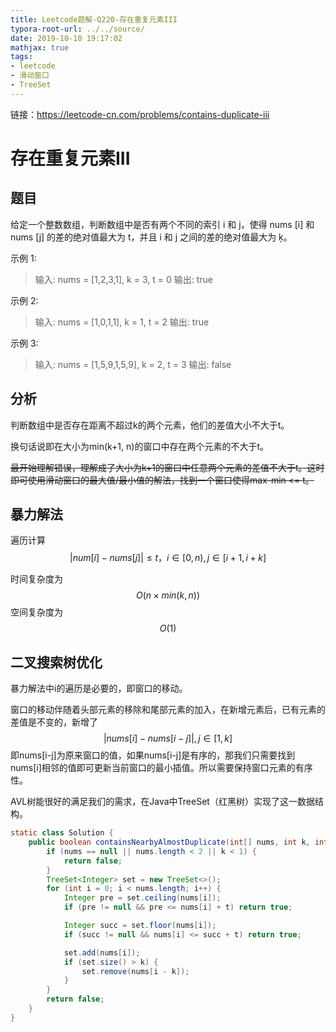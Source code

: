 ```yaml
---
title: Leetcode题解-Q220-存在重复元素III
typora-root-url: ../../source/
date: 2019-10-10 19:17:02
mathjax: true
tags:
- leetcode
- 滑动窗口
- TreeSet
---
```

链接：https://leetcode-cn.com/problems/contains-duplicate-iii

<!--more-->

# 存在重复元素III



## 题目

给定一个整数数组，判断数组中是否有两个不同的索引 i 和 j，使得 nums [i] 和 nums [j] 的差的绝对值最大为 t，并且 i 和 j 之间的差的绝对值最大为 ķ。

示例 1:

> 输入: nums = [1,2,3,1], k = 3, t = 0
> 输出: true

示例 2:

> 输入: nums = [1,0,1,1], k = 1, t = 2
> 输出: true

示例 3:

> 输入: nums = [1,5,9,1,5,9], k = 2, t = 3
> 输出: false

## 分析

判断数组中是否存在距离不超过k的两个元素，他们的差值大小不大于t。

换句话说即在大小为min(k+1, n)的窗口中存在两个元素的不大于t。

~~最开始理解错误，理解成了大小为k+1的窗口中任意两个元素的差值不大于t。这时即可使用滑动窗口的最大值/最小值的解法，找到一个窗口使得max-min <= t。~~

## 暴力解法

遍历计算
$$
|num[i] - nums[j]|\leq t，i \in [0,n), j \in [i+1 , i+k]
$$


时间复杂度为
$$
O(n\times min(k,n))
$$
空间复杂度为
$$
O(1)
$$

## 二叉搜索树优化

暴力解法中i的遍历是必要的，即窗口的移动。

窗口的移动伴随着头部元素的移除和尾部元素的加入，在新增元素后，已有元素的差值是不变的，新增了
$$
|nums[i]-nums[i-j]|,j\in [1,k]
$$
即nums[i-j]为原来窗口的值，如果nums[i-j]是有序的，那我们只需要找到nums[i]相邻的值即可更新当前窗口的最小插值。所以需要保持窗口元素的有序性。

AVL树能很好的满足我们的需求，在Java中TreeSet（红黑树）实现了这一数据结构。

```java
static class Solution {
    public boolean containsNearbyAlmostDuplicate(int[] nums, int k, int t) {
        if (nums == null || nums.length < 2 || k < 1) {
            return false;
        }
        TreeSet<Integer> set = new TreeSet<>();
        for (int i = 0; i < nums.length; i++) {
            Integer pre = set.ceiling(nums[i]);
            if (pre != null && pre <= nums[i] + t) return true;

            Integer succ = set.floor(nums[i]);
            if (succ != null && nums[i] <= succ + t) return true;

            set.add(nums[i]);
            if (set.size() > k) {
                set.remove(nums[i - k]);
            }
        }
        return false;
    }
}
```


